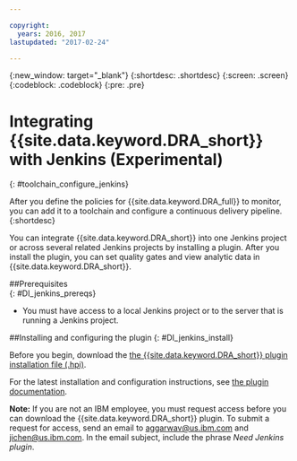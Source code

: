 ```yaml
---

copyright:
  years: 2016, 2017
lastupdated: "2017-02-24"

---
```


{:new_window: target="_blank"}
{:shortdesc: .shortdesc}
{:screen: .screen}
{:codeblock: .codeblock}
{:pre: .pre}

# Integrating {{site.data.keyword.DRA_short}} with Jenkins (Experimental)
{: #toolchain_configure_jenkins}

After you define the policies for {{site.data.keyword.DRA_full}} to monitor, you can add it to a toolchain and configure a continuous delivery pipeline.
{:shortdesc}

You can integrate {{site.data.keyword.DRA_short}} into one Jenkins project or across several related Jenkins projects by installing a plugin. After you install the plugin, you can set quality gates and view analytic data in {{site.data.keyword.DRA_short}}.

##Prerequisites    
{: #DI_jenkins_prereqs}

* You must have access to a local Jenkins project or to the server that is running a Jenkins project.

##Installing and configuring the plugin
{: #DI_jenkins_install}

Before you begin, download the [the {{site.data.keyword.DRA_short}} plugin installation file (.hpi)](https://github.ibm.com/oneibmcloud/Jenkins-IBM-Bluemix-Toolchains/tree/release/target/dra.hpi). 

For the latest installation and configuration instructions, see [the plugin documentation](https://github.com/imvijay2007/Jenkins-IBM-Bluemix-Toolchains).

**Note:** If you are not an IBM employee, you must request access before you can download the {{site.data.keyword.DRA_short}} plugin. To submit a request for access, send an email to aggarwav@us.ibm.com and jichen@us.ibm.com. In the email subject, include the phrase *Need Jenkins plugin*.
